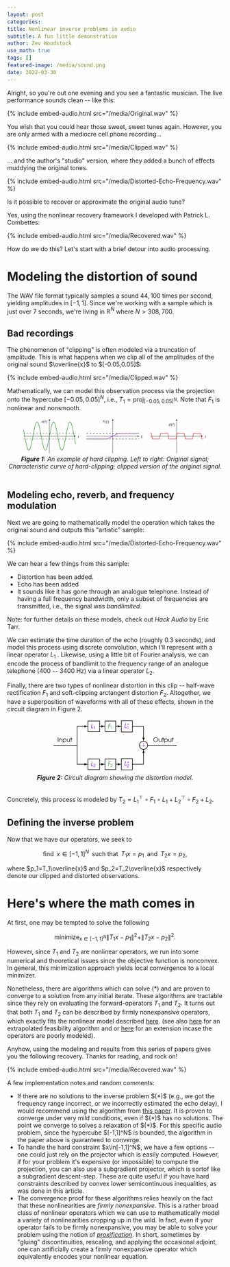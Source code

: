 ```yaml
---
layout: post
categories:
title: Nonlinear inverse problems in audio
subtitle: A fun little demonstration
author: Zev Woodstock
use_math: true
tags: []
featured-image: /media/sound.png
date: 2022-03-30
---
```


Alright, so you're out one evening and you see a fantastic
musician. The live performance sounds clean -- like this:

{% include embed-audio.html src="/media/Original.wav" %}

You wish that you could hear those sweet, sweet tunes again.
However, you are only armed with a mediocre cell phone recording...

{% include embed-audio.html src="/media/Clipped.wav" %}

... and the author's "studio" version, where they added a bunch of
effects muddying the original tones.

{% include embed-audio.html src="/media/Distorted-Echo-Frequency.wav" %}

Is it possible to recover or approximate the original audio tune?

Yes, using the nonlinear recovery framework I developed with
Patrick L. Combettes:

{% include embed-audio.html src="/media/Recovered.wav" %}

How do we do this? Let's start with a brief detour into audio
processing.

<h1> Modeling the distortion of sound </h1>

The WAV file format typically samples a sound $44,100$ times per
second, yielding amplitudes in $[-1,1]$. Since we're working
with a sample which is just over $7$ seconds, we're living in
$\mathbb{R}^{N}$ where $N>308,700$. 

<h2>Bad recordings </h2> 
The phenomenon of "clipping" is often modeled via a truncation of
amplitude. This is what happens when we clip all of the amplitudes
of the original sound $\overline{x}$ to $[-0.05,0.05]$:

{% include embed-audio.html src="/media/Clipped.wav" %}

Mathematically, we can model this observation process via the
projection onto the hypercube $[-0.05,0.05]^N$, i.e.,
$T_1=\textrm{proj}_{[-0.05,0.05]^N}$. Note that $F_1$ is nonlinear
and nonsmooth. 

<div class="image">
<center>
      <img src="/media/clip.png" style="width:85%"><br>
<em><b>Figure 1:</b> An example of hard clipping. Left to right:
Original signal; Characteristic curve of hard-clipping; clipped
version of the original signal.</em>
</center>
</div><br>


<h2> Modeling echo, reverb, and frequency modulation</h2>

Next we are going to mathematically model the operation which takes
the original sound and outputs this "artistic" sample:

{% include embed-audio.html src="/media/Distorted-Echo-Frequency.wav" %}

We can hear a few things from this sample:
<ul>
<li> Distortion has been added.</li>
<li> Echo has been added </li>
<li> 
It sounds like it has gone through an analogue telephone. Instead
of having a full frequency bandwidth, only a subset of frequencies
are transmitted, i.e., the signal was <em>bandlimited</em>.
</li>
</ul>

Note: for further details on these models, check out <em>Hack
Audio</em> by Eric Tarr.

We can estimate the time duration of the echo (roughly $0.3$
seconds), and model this process using discrete convolution, which
I'll represent with a linear operator $L_{1}$ . Likewise, using a
little bit of Fourier analysis, we can encode the process of
bandlimit to the frequency range of an analogue telephone
($400$ -- $3400$ Hz) via a linear operator $L_{2}$.

Finally, there are two types of nonlinear distortion in this clip
-- half-wave rectification $F_1$ and soft-clipping arctangent
distortion $F_2$. Altogether, we have a superposition of waveforms
with all of these effects, shown in the circuit diagram in Figure
2.

<div class="image">
<center>
<img src="/media/dist.png" style="width:60%"><br>
<em><b>Figure 2:</b> Circuit diagram showing the distortion
model.</em>
</center>
</div><br>

Concretely, this process is modeled by $T_2 = L_1^\top\circ F_1 \circ
L_1 + L_2^\top \circ F_2 + L_2$.

<h2>Defining the inverse problem</h2>
Now that we have our operators, we seek to

$$\text{find}\;\;x\in [-1,1]^N\;\;\text{such
that}\;\;T_1x=p_1\;\;\text{and}\;\;T_2x=p_2,
\tag{$*$}
$$

where $p_1=T_1\overline{x}$ and $p_2=T_2\overline{x}$ respectively
denote our clipped and distorted observations.

<h1>Here's where the math comes in</h1>

At first, one may be tempted to solve the following 

$$
\textrm{minimize}_{x\in[-1,1]^N}
\|T_1x-p_1\|^2+\|T_2x-p_2\|^2.
$$

However, since $T_1$ and $T_2$ are nonlinear operators, we run into
some numerical and theoretical issues since the objective function
is nonconvex. In general, this minimization approach yields local
convergence to a local minimizer. 

Nonetheless, there are algorithms which can solve $(*)$ and are
proven to converge to a solution from any initial iterate. These
algorithms are tractable since they rely on
evaluating the forward-operators $T_1$ and $T_2$. It turns out that
both $T_1$ and $T_2$ can be described by firmly nonexpansive
operators, which exactly fits the nonlinear model described <a
href="http://localhost:4000/publications/2021-08-01/jat.html">here</a>.
(see also <a
href="http://localhost:4000/publications/2020-12-14/fixedpoint.html">
here</a> for an extrapolated feasibility algorithm and
or <a href="http://localhost:4000/publications/2022-01-24/icassp2.html">
here</a> for an extension incase the operators are poorly modeled).

Anyhow, using the modeling and results from this series of papers
gives you the following recovery. Thanks for reading, and rock on!

{% include embed-audio.html src="/media/Recovered.wav" %}


A few implementation notes and random comments:
<ul>
<li>
If there are no solutions to the inverse problem $(*)$ (e.g., we
got the frequency range incorrect, or we incorrectly estimated the
echo delay), I would recommend using the algorithm from <a
href="/publications/2022-01-15/siam.html/">this paper</a>.
It is proven to converge under very mild conditions, even if $(*)$
has no solutions. The point we converge to solves a relaxation of
$(*)$. For this specific audio problem, since the hypercube
$[-1,1]^N$ is bounded, the algorithm in the paper above is
guaranteed to converge.
</li>
<li>
To handle the hard constraint $x\in[-1,1]^N$, we have a few options
-- one could just rely on the projector which is easily computed.
However, if for your problem it's expensive (or impossible) to
compute the projection, you can also use a subgradient projector,
which is sortof like a subgradient descent-step. These are quite
useful if you have hard constraints described by convex lower
semicontinuous inequalities, as was done in <a
hrefe="http://localhost:4000/media/publications/eusipco2020.pdf">this
article</a>. 
</li>
<li>
The convergence proof for these algorithms relies heavily on the
fact that these nonlinearities are <em>firmly nonexpansive</em>.
This is a rather broad class of nonlinear operators which we can
use to mathematically model a variety of nonlinearities cropping up
in the wild. In fact, even if your operator fails to be firmly
nonexpansive, you may be able to solve your problem using the
notion of <a
href="/publications/2022-01-15/siam.html/"><em>proxification</em></a>.
In short, sometimes by "gluing" discontinuities, rescaling, and
applying the occasional adjoint, one can artificially create a
firmly nonexpansive operator which equivalently encodes your
nonlinear equation. 
</li>
</ul>


